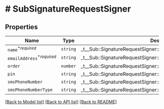 # # SubSignatureRequestSigner



## Properties

Name | Type | Description | Notes
------------ | ------------- | ------------- | -------------
| `name`<sup>*_required_</sup> | ```string``` |  _t__Sub::SignatureRequestSigner::SIGNER_NAME  |  |
| `emailAddress`<sup>*_required_</sup> | ```string``` |  _t__Sub::SignatureRequestSigner::SIGNER_EMAIL_ADDRESS  |  |
| `order` | ```number``` |  _t__Sub::SignatureRequestSigner::SIGNER_ORDER  |  |
| `pin` | ```string``` |  _t__Sub::SignatureRequestSigner::SIGNER_PIN  |  |
| `smsPhoneNumber` | ```string``` |  _t__Sub::SignatureRequestSigner::SIGNER_SMS_PHONE_NUMBER  |  |
| `smsPhoneNumberType` | ```string``` |  _t__Sub::SignatureRequestSigner::SIGNER_SMS_PHONE_NUMBER_TYPE  |  |

[[Back to Model list]](../../README.md#models) [[Back to API list]](../../README.md#endpoints) [[Back to README]](../../README.md)
